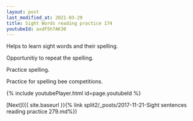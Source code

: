 ```yaml
---
layout: post
last_modified_at: 2021-03-29
title: Sight Words reading practice 174
youtubeId: axdF5h7AK30
---
```

 
 
Helps to learn sight words and their spelling.

Opportunitiy to repeat the spelling. 

Practice spelling. 
 
Practice for spelling bee competitions. 
 
{% include youtubePlayer.html id=page.youtubeId %}
 
 

[Next]({{ site.baseurl }}{% link  split2/_posts/2017-11-21-Sight sentences reading practice 279.md%})
 
